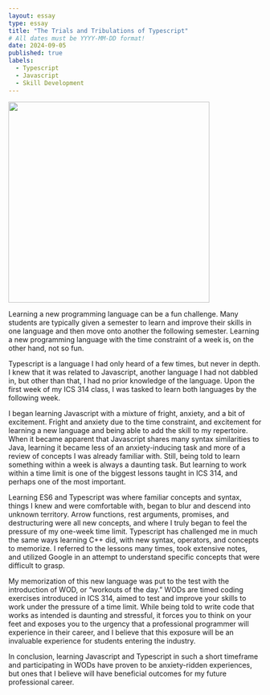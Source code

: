 ```yaml
---
layout: essay
type: essay
title: "The Trials and Tribulations of Typescript"
# All dates must be YYYY-MM-DD format!
date: 2024-09-05
published: true
labels:
  - Typescript
  - Javascript
  - Skill Development
---
```


<img width="400px" class="rounded float-start pe-4" src="../img/time.png">
 
Learning a new programming language can be a fun challenge. Many students are typically given a semester to learn and improve their skills in one language and then move onto another the following semester. Learning a new programming language with the time constraint of a week is, on the other hand, not so fun.
 
Typescript is a language I had only heard of a few times, but never in depth. I knew that it was related to Javascript, another language I had not dabbled in, but other than that, I had no prior knowledge of the language. Upon the first week of my ICS 314 class, I was tasked to learn both languages by the following week.
 
I began learning Javascript with a mixture of fright, anxiety, and a bit of excitement. Fright and anxiety due to the time constraint, and excitement for learning a new language and being able to add the skill to my repertoire. When it became apparent that Javascript shares many syntax similarities to Java, learning it became less of an anxiety-inducing task and more of a review of concepts I was already familiar with. Still, being told to learn something within a week is always a daunting task. But learning to work within a time limit is one of the biggest lessons taught in ICS 314, and perhaps one of the most important.
 
Learning ES6 and Typescript was where familiar concepts and syntax, things I knew and were comfortable with, began to blur and descend into unknown territory. Arrow functions, rest arguments, promises, and destructuring were all new concepts, and where I truly began to feel the pressure of my one-week time limit. Typescript has challenged me in much the same ways learning C++ did, with new syntax, operators, and concepts to memorize. I referred to the lessons many times, took extensive notes, and utilized Google in an attempt to understand specific concepts that were difficult to grasp.
 
My memorization of this new language was put to the test with the introduction of WOD, or “workouts of the day.” WODs are timed coding exercises introduced in ICS 314, aimed to test and improve your skills to work under the pressure of a time limit. While being told to write code that works as intended is daunting and stressful, it forces you to think on your feet and exposes you to the urgency that a professional programmer will experience in their career, and I believe that this exposure will be an invaluable experience for students entering the industry.
 
In conclusion, learning Javascript and Typescript in such a short timeframe and participating in WODs have proven to be anxiety-ridden experiences, but ones that I believe will have beneficial outcomes for my future professional career.
